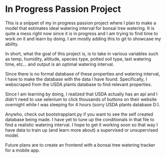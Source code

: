# In Progress Passion Project
This is a snippet of my in progress passion project where I plan to make a model that estimates ideal watering interval for bonsai tree watering. It is quite a mess right now since it is in progress and I am trying to find time to work on it and learn by doing. I am mostly adding this to git to showcase my ability.

In short, what the goal of this project is, is to take in various variables such as temp, humidity, altitude, species type, potted soil type, last watering time, etc... and output is an optimal watering interval.

Since there is no formal database of these properties and watering interval, I have to make the database with the data I have found. Specifically, I webscraped from the USDA plants database to find relevant properties.

Since I am learning by doing, I realized that USDA actually has an api and I didn't need to use selenium to click thousands of buttons on their website overnight while I was sleeping for 4 hours (sorry USDA plants database D:).

Anywho, check out bootstrapplant.py if you want to see the self created database being made. I have yet to tune up the conditionals in that file to find a realistic watering interval. I hope to get it working soon so that way I have data to train up (and learn more about) a supervised or unsupervised model.

Future plans are to create an frontend with a bonsai tree watering tracker for a mobile app.

